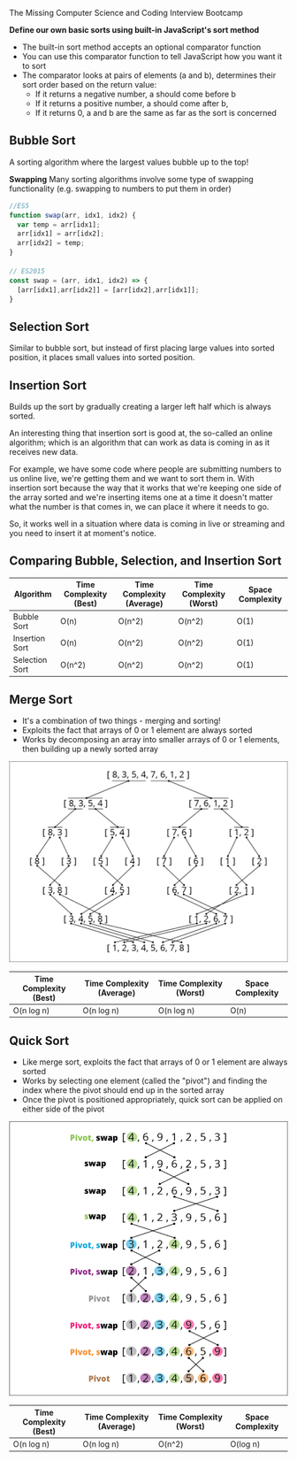 The Missing Computer Science and Coding Interview Bootcamp

**Define our own basic sorts using built-in JavaScript's sort method**

* The built-in sort method accepts an optional comparator function
* You can use this comparator function to tell JavaScript how you want it to sort
* The comparator looks at pairs of elements (a and b), determines their sort order based on the return value:
    * If it returns a negative number, a should come before b
    * If it returns a positive number, a should come after b,
    * If it returns 0, a and b are the same as far as the sort is concerned

## Bubble Sort

A sorting algorithm where the largest values bubble up to the top!

**Swapping**
Many sorting algorithms involve some type of swapping functionality (e.g. swapping to numbers to put them in order)

```JavaScript
//ES5
function swap(arr, idx1, idx2) {
  var temp = arr[idx1];
  arr[idx1] = arr[idx2];
  arr[idx2] = temp;
}

// ES2015
const swap = (arr, idx1, idx2) => {
  [arr[idx1],arr[idx2]] = [arr[idx2],arr[idx1]];
}
```

## Selection Sort

Similar to bubble sort, but instead of first placing large values into sorted position, it places small values into sorted position.

## Insertion Sort

Builds up the sort by gradually creating a larger left half which is always sorted.

An interesting thing that insertion sort is good at, the so-called an online algorithm; which is an algorithm that can work as data is coming in as it receives new data.

For example, we have some code where people are submitting numbers to us online live, we're getting them and we want to sort them in. With insertion sort because the way that it works that we're keeping one side of the array sorted and we're inserting items one at a time it doesn't matter what the number is that comes in, we can place it where it needs to go.

So, it works well in a situation where data is coming in live or streaming and you need to insert it at moment's notice.

## Comparing Bubble, Selection, and Insertion Sort

| Algorithm      | Time Complexity (Best) | Time Complexity (Average) | Time Complexity (Worst) | Space Complexity |
| -------------- | ---------------------- | ------------------------- | ----------------------- | ---------------- |
| Bubble Sort    | O(n)                   | O(n^2)                    | O(n^2)                  | O(1)             |
| Insertion Sort | O(n)                   | O(n^2)                    | O(n^2)                  | O(1)             |
| Selection Sort | O(n^2)                 | O(n^2)                    | O(n^2)                  | O(1)             |

## Merge Sort

* It's a combination of two things - merging and sorting!
* Exploits the fact that arrays of 0 or 1 element are always sorted
* Works by decomposing an array into smaller arrays of 0 or 1 elements, then building up a newly sorted array

![Merge Sort Diagram](https://raw.githubusercontent.com/ranibb/JavaScript-Algorithms-and-Data-Structures/Sorting-Algorithms/diagrams/mergesort.png)

| Time Complexity (Best) | Time Complexity (Average) | Time Complexity (Worst) | Space Complexity |
| ---------------------- | ------------------------- | ----------------------- | ---------------- |
| O(n log n)             | O(n log n)                | O(n log n)              | O(n)             |

## Quick Sort

* Like merge sort, exploits the fact that arrays of 0 or 1 element are always sorted
* Works by selecting one element (called the "pivot") and finding the index where the pivot should end up in the sorted array
* Once the pivot is positioned appropriately, quick sort can be applied on either side of the pivot

![Quick Sort Diagram](https://raw.githubusercontent.com/ranibb/JavaScript-Algorithms-and-Data-Structures/Sorting-Algorithms/diagrams/quicksort.png)

| Time Complexity (Best) | Time Complexity (Average) | Time Complexity (Worst) | Space Complexity |
| ---------------------- | ------------------------- | ----------------------- | ---------------- |
| O(n log n)             | O(n log n)                | O(n^2)                  | O(log n)         |